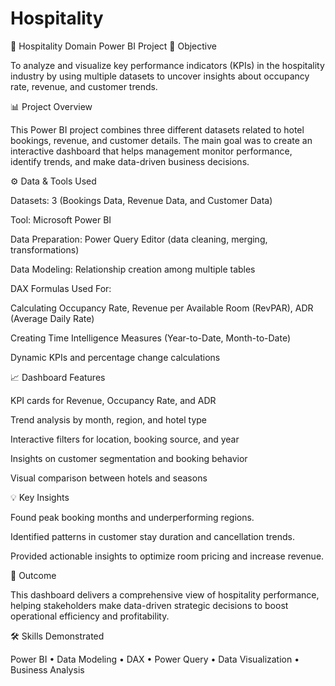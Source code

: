 # Hospitality
🏨 Hospitality Domain Power BI Project
🎯 Objective

To analyze and visualize key performance indicators (KPIs) in the hospitality industry by using multiple datasets to uncover insights about occupancy rate, revenue, and customer trends.

📊 Project Overview

This Power BI project combines three different datasets related to hotel bookings, revenue, and customer details. The main goal was to create an interactive dashboard that helps management monitor performance, identify trends, and make data-driven business decisions.

⚙️ Data & Tools Used

Datasets: 3 (Bookings Data, Revenue Data, and Customer Data)

Tool: Microsoft Power BI

Data Preparation: Power Query Editor (data cleaning, merging, transformations)

Data Modeling: Relationship creation among multiple tables

DAX Formulas Used For:

Calculating Occupancy Rate, Revenue per Available Room (RevPAR), ADR (Average Daily Rate)

Creating Time Intelligence Measures (Year-to-Date, Month-to-Date)

Dynamic KPIs and percentage change calculations

📈 Dashboard Features

KPI cards for Revenue, Occupancy Rate, and ADR

Trend analysis by month, region, and hotel type

Interactive filters for location, booking source, and year

Insights on customer segmentation and booking behavior

Visual comparison between hotels and seasons

💡 Key Insights

Found peak booking months and underperforming regions.

Identified patterns in customer stay duration and cancellation trends.

Provided actionable insights to optimize room pricing and increase revenue.

🧠 Outcome

This dashboard delivers a comprehensive view of hospitality performance, helping stakeholders make data-driven strategic decisions to boost operational efficiency and profitability.

🛠️ Skills Demonstrated

Power BI • Data Modeling • DAX • Power Query • Data Visualization • Business Analysis
